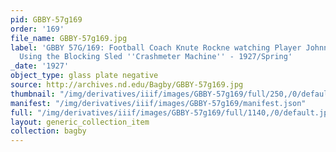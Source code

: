 ```yaml
---
pid: GBBY-57g169
order: '169'
file_name: GBBY-57g169.jpg
label: 'GBBY 57G/169: Football Coach Knute Rockne watching Player Johnny P. Smith
  Using the Blocking Sled ''Crashmeter Machine'' - 1927/Spring'
_date: '1927'
object_type: glass plate negative
source: http://archives.nd.edu/Bagby/GBBY-57g169.jpg
thumbnail: "/img/derivatives/iiif/images/GBBY-57g169/full/250,/0/default.jpg"
manifest: "/img/derivatives/iiif/images/GBBY-57g169/manifest.json"
full: "/img/derivatives/iiif/images/GBBY-57g169/full/1140,/0/default.jpg"
layout: generic_collection_item
collection: bagby
---
```

